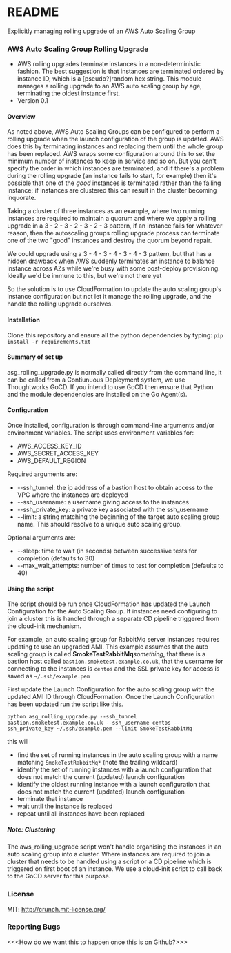 # README #

Explicitly managing rolling upgrade of an AWS Auto Scaling Group

### AWS Auto Scaling Group Rolling Upgrade ###

* AWS rolling upgrades terminate instances in a non-deterministic fashion. The best suggestion is that instances are terminated ordered by instance ID, which is a [pseudo?]random hex string. This module manages a rolling upgrade to an AWS auto scaling group by age, terminating the oldest instance first.
* Version 0.1

#### Overview ####

As noted above, AWS Auto Scaling Groups can be configured to perform a rolling upgrade when the launch configuration of the group is updated. AWS does this by terminating instances and replacing them until the whole group has been replaced. AWS wraps some configuration around this to set the minimum number of instances to keep in service and so on. But you can't specify the order in which instances are terminated, and if there's a problem during the rolling upgrade (an instance fails to start, for example) then it's possible that one of the *good* instances is terminated rather than the failing instance; if instances are clustered this can result in the cluster becoming inquorate.

Taking a cluster of three instances as an example, where two running instances are required to maintain a quorum and where we apply a rolling upgrade in a 3 - 2 - 3 - 2 - 3 - 2 - 3 pattern, if an instance fails for whatever reason, then the autoscaling groups rolling upgrade process can terminate one of the two "good" instances and destroy the quorum beyond repair.

We could upgrade using a 3 - 4 - 3 - 4 - 3 - 4 - 3 pattern, but that has a hidden drawback when AWS suddenly terminates an instance to balance instance across AZs while we're busy with some post-deploy provisioning. Ideally we'd be immune to this, but we're not there yet

So the solution is to use CloudFormation to update the auto scaling group's instance configuration but not let it manage the rolling upgrade, and the handle the rolling upgrade ourselves.


#### Installation ####
Clone this repository and ensure all the python dependencies by typing:
`pip install -r requirements.txt`

#### Summary of set up ####
asg_rolling_upgrade.py is normally called directly from the command line, it can be called from a Contiunuous Deployment system, we use Thoughtworks GoCD. If you intend to use GoCD then ensure that Python and the module dependencies are installed on the Go Agent(s).

#### Configuration ####
Once installed, configuration is through command-line arguments and/or environment variables.
The script uses environment variables for:

* AWS_ACCESS_KEY_ID
* AWS_SECRET_ACCESS_KEY
* AWS_DEFAULT_REGION

Required arguments are:

* --ssh_tunnel: the ip address of a bastion host to obtain access to the VPC where the instances are deployed
* --ssh_username: a username giving access to the instances
* --ssh_private_key: a private key associated with the ssh_username
* --limit: a string matching the beginning of the target auto scaling group name. This should resolve to a unique auto scaling group.

Optional arguments are:

* --sleep: time to wait (in seconds) between successive tests for completion (defaults to 30)
* --max_wait_attempts: number of times to test for completion (defaults to 40)

#### Using the script ####
The script should be run once CloudFormation has updated the Launch Configuration for the Auto Scaling Group. 
If instances need configuring to join a cluster this is handled through a separate CD pipeline triggered from the cloud-init mechanism.

For example, an auto scaling group for RabbitMq server instances requires updating to use an upgraded AMI. This example assumes that the auto scaling group is called **SmokeTestRabbitMq***something*, that there is a bastion host called `bastion.smoketest.example.co.uk`, that the username for connecting to the instances is `centos` and the SSL private key for access is saved as `~/.ssh/example.pem`

First update the Launch Configuration for the auto scaling group with the updated AMI ID through CloudFormation. 
Once the Launch Configuration has been updated run the script like this.

```python asg_rolling_upgrade.py --ssh_tunnel bastion.smoketest.example.co.uk --ssh_username centos --ssh_private_key ~/.ssh/example.pem --limit SmokeTestRabbitMq```

this will

* find the set of running instances in the auto scaling group with a name matching `SmokeTestRabbitMq*` (note the trailing wildcard)
* identify the set of running instances with a launch configuration that does not match the current (updated) launch configuration
* identify the oldest running instance with a launch configuration that does not match the current (updated) launch configuration
* terminate that instance
* wait until the instance is replaced
* repeat until all instances have been replaced

##### Note: Clustering #####
The aws_rolling_upgrade script won't handle organising the instances in an auto scaling group into a cluster. Where instances are required to join a cluster that needs to be handled using a script or a CD pipeline which is triggered on first boot of an instance. We use a cloud-init script to call back to the GoCD server for this purpose.

### License ###
MIT: http://crunch.mit-license.org/

### Reporting Bugs ###
<<<How do we want this to happen once this is on Github?>>>
